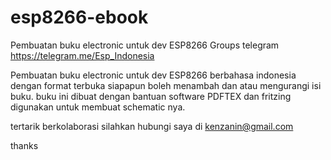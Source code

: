 # esp8266-ebook
Pembuatan buku electronic untuk dev ESP8266
Groups telegram https://telegram.me/Esp_Indonesia

Pembuatan buku electronic untuk dev ESP8266 berbahasa indonesia dengan format terbuka siapapun boleh menambah dan atau mengurangi isi buku.
buku ini dibuat dengan bantuan software PDFTEX dan fritzing digunakan untuk membuat schematic nya.

tertarik berkolaborasi silahkan hubungi saya di kenzanin@gmail.com

thanks
